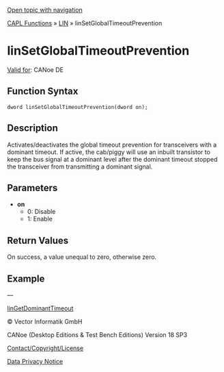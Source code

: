 [Open topic with navigation](../../../../../CANoeDEFamily.htm#Topics/CAPLFunctions/LIN/Functions/CAPLfunctionLINSetGlobalTimeoutPrevention.md)

[CAPL Functions](../../CAPLfunctions.md) » [LIN](../CAPLfunctionsLINOverview.md) » linSetGlobalTimeoutPrevention

# linSetGlobalTimeoutPrevention

[Valid for](../../../Shared/FeatureAvailability.md): CANoe DE

## Function Syntax

```
dword linSetGlobalTimeoutPrevention(dword on);
```

## Description

Activates/deactivates the global timeout prevention for transceivers with a dominant timeout. If active, the cab/piggy will use an inbuilt transistor to keep the bus signal at a dominant level after the dominant timeout stopped the transceiver from transmitting a dominant signal.

## Parameters

- **on**
  - 0: Disable
  - 1: Enable

## Return Values

On success, a value unequal to zero, otherwise zero.

## Example

—

[linGetDominantTimeout](CAPLfunctionLINGetDominantTimeout.md)

© Vector Informatik GmbH

CANoe (Desktop Editions & Test Bench Editions) Version 18 SP3

[Contact/Copyright/License](../../../Shared/ContactCopyrightLicense.md)

[Data Privacy Notice](https://www.vector.com/int/en/company/get-info/privacy-policy/)

